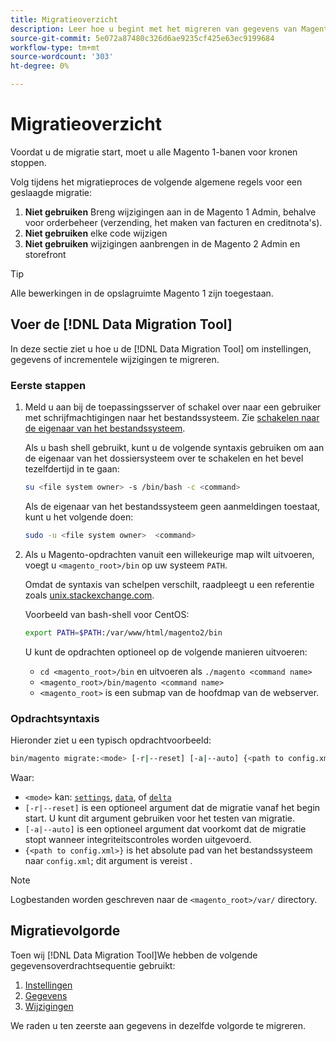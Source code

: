 ```yaml
---
title: Migratieoverzicht
description: Leer hoe u begint met het migreren van gegevens van Magento 1 naar Magento 2 met de [!DNL Data Migration Tool].
source-git-commit: 5e072a87480c326d6ae9235cf425e63ec9199684
workflow-type: tm+mt
source-wordcount: '303'
ht-degree: 0%

---
```



# Migratieoverzicht

Voordat u de migratie start, moet u alle Magento 1-banen voor kronen stoppen.

Volg tijdens het migratieproces de volgende algemene regels voor een geslaagde migratie:

1. **Niet gebruiken** Breng wijzigingen aan in de Magento 1 Admin, behalve voor orderbeheer (verzending, het maken van facturen en creditnota&#39;s).
1. **Niet gebruiken** elke code wijzigen
1. **Niet gebruiken** wijzigingen aanbrengen in de Magento 2 Admin en storefront

>[!TIP]
>
>Alle bewerkingen in de opslagruimte Magento 1 zijn toegestaan.

## Voer de [!DNL Data Migration Tool]

In deze sectie ziet u hoe u de [!DNL Data Migration Tool] om instellingen, gegevens of incrementele wijzigingen te migreren.

### Eerste stappen

1. Meld u aan bij de toepassingsserver of schakel over naar een gebruiker met schrijfmachtigingen naar het bestandssysteem. Zie [schakelen naar de eigenaar van het bestandssysteem](../../../installation/prerequisites/file-system/overview.md).

   Als u bash shell gebruikt, kunt u de volgende syntaxis gebruiken om aan de eigenaar van het dossiersysteem over te schakelen en het bevel tezelfdertijd in te gaan:

   ```bash
   su <file system owner> -s /bin/bash -c <command>
   ```

   Als de eigenaar van het bestandssysteem geen aanmeldingen toestaat, kunt u het volgende doen:

   ```bash
   sudo -u <file system owner>  <command>
   ```

1. Als u Magento-opdrachten vanuit een willekeurige map wilt uitvoeren, voegt u `<magento_root>/bin` op uw systeem `PATH`.

   Omdat de syntaxis van schelpen verschilt, raadpleegt u een referentie zoals [unix.stackexchange.com](https://unix.stackexchange.com/questions/117467/how-to-permanently-set-environmental-variables).

   Voorbeeld van bash-shell voor CentOS:

   ```bash
   export PATH=$PATH:/var/www/html/magento2/bin
   ```

   U kunt de opdrachten optioneel op de volgende manieren uitvoeren:

   - `cd <magento_root>/bin` en uitvoeren als `./magento <command name>`
   - `<magento_root>/bin/magento <command name>`
   - `<magento_root>` is een submap van de hoofdmap van de webserver.

### Opdrachtsyntaxis

Hieronder ziet u een typisch opdrachtvoorbeeld:

```bash
bin/magento migrate:<mode> [-r|--reset] [-a|--auto] {<path to config.xml>}
```

Waar:

- `<mode>` kan: [`settings`](settings.md), [`data`](data.md), of [`delta`](delta.md)
- `[-r|--reset]` is een optioneel argument dat de migratie vanaf het begin start. U kunt dit argument gebruiken voor het testen van migratie.
- `[-a|--auto]` is een optioneel argument dat voorkomt dat de migratie stopt wanneer integriteitscontroles worden uitgevoerd.
- `{<path to config.xml>}` is het absolute pad van het bestandssysteem naar `config.xml`; dit argument is vereist .

>[!NOTE]
>
>Logbestanden worden geschreven naar de `<magento_root>/var/` directory.


## Migratievolgorde

Toen wij [!DNL Data Migration Tool]We hebben de volgende gegevensoverdrachtsequentie gebruikt:

1. [Instellingen](settings.md)
1. [Gegevens](data.md)
1. [Wijzigingen](delta.md)

We raden u ten zeerste aan gegevens in dezelfde volgorde te migreren.
